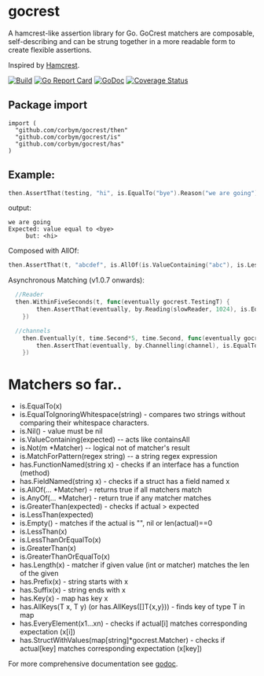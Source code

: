 # gocrest

A hamcrest-like assertion library for Go. GoCrest matchers are composable, self-describing and
can be strung together in a more readable form to create flexible assertions. 

Inspired by [Hamcrest](https://github.com/hamcrest). 

[![Build](https://github.com/corbym/gocrest/actions/workflows/build.yml/badge.svg?branch=master)](https://github.com/corbym/gocrest/actions/workflows/build.yml)
[![Go Report Card](https://goreportcard.com/badge/github.com/corbym/gocrest)](https://goreportcard.com/report/github.com/corbym/gocrest)
[![GoDoc](https://godoc.org/github.com/corbym/gocrest?status.svg)](http://godoc.org/github.com/corbym/gocrest)
[![Coverage Status](https://coveralls.io/repos/github/corbym/gocrest/badge.svg?branch=master)](https://coveralls.io/github/corbym/gocrest?branch=master)
## Package import

```
import (
  "github.com/corbym/gocrest/then"
  "github.com/corbym/gocrest/is"
  "github.com/corbym/gocrest/has"
)
```

## Example:
```go
then.AssertThat(testing, "hi", is.EqualTo("bye").Reason("we are going"))
```

output:

```
we are going
Expected: value equal to <bye>
     but: <hi>
```

Composed with AllOf:

```go
then.AssertThat(t, "abcdef", is.AllOf(is.ValueContaining("abc"), is.LessThan("ghi")))
```

Asynchronous Matching (v1.0.7 onwards):

```go
  //Reader
  then.WithinFiveSeconds(t, func(eventually gocrest.TestingT) {
		then.AssertThat(eventually, by.Reading(slowReader, 1024), is.EqualTo([]byte("abcdefghijklmnopqrstuv")))
	})
```
```go
  //channels
	then.Eventually(t, time.Second*5, time.Second, func(eventually gocrest.TestingT) {
		then.AssertThat(eventually, by.Channelling(channel), is.EqualTo(3).Reason("should not fail"))
	})
```
# Matchers so far..

- is.EqualTo(x)
- is.EqualToIgnoringWhitespace(string) - compares two strings without comparing their whitespace characters.
- is.Nil() - value must be nil
- is.ValueContaining(expected) -- acts like containsAll
- is.Not(m *Matcher) -- logical not of matcher's result
- is.MatchForPattern(regex string) -- a string regex expression
- has.FunctionNamed(string x) - checks if an interface has a function (method)
- has.FieldNamed(string x) - checks if a struct has a field named x
- is.AllOf(... *Matcher) - returns true if all matchers match
- is.AnyOf(... *Matcher) - return true if any matcher matches
- is.GreaterThan(expected) - checks if actual > expected
- is.LessThan(expected)
- is.Empty() - matches if the actual is "", nil or len(actual)==0
- is.LessThan(x)
- is.LessThanOrEqualTo(x)
- is.GreaterThan(x)
- is.GreaterThanOrEqualTo(x)
- has.Length(x) - matcher if given value (int or matcher) matches the len of the given
- has.Prefix(x) - string starts with x
- has.Suffix(x) - string ends with x
- has.Key(x) - map has key x
- has.AllKeys(T x, T y) (or has.AllKeys([]T{x,y})) - finds key of type T in map
- has.EveryElement(x1...xn) - checks if actual[i] matches corresponding expectation (x[i])
- has.StructWithValues(map[string]*gocrest.Matcher) - checks if actual[key] matches corresponding expectation (x[key])

For more comprehensive documentation see [godoc](http://godoc.org/github.com/corbym/gocrest).

